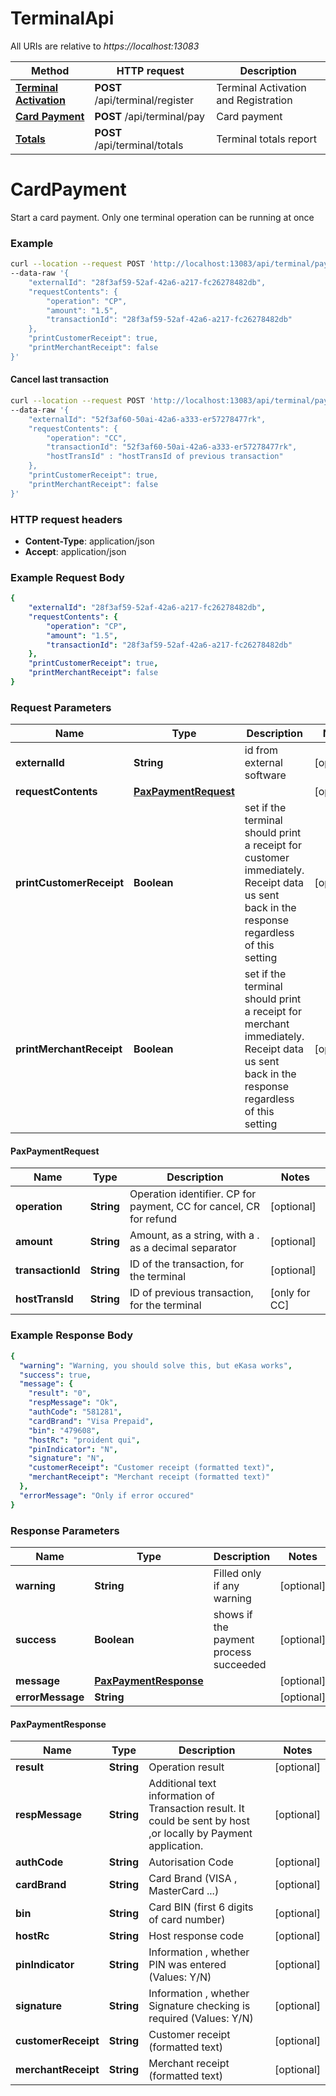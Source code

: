 # TerminalApi

All URIs are relative to *https://localhost:13083*

Method | HTTP request | Description
------------- | ------------- | -------------
[**Terminal Activation**](TerminalApiRegister.md#Activation) | **POST** /api/terminal/register | Terminal Activation and Registration
[**Card Payment**](TerminalApiCardPayment.md#CardPayment) | **POST** /api/terminal/pay | Card payment
[**Totals**](TerminalApiTotals.md#Totals) | **POST** /api/terminal/totals | Terminal totals report

# CardPayment

Start a card payment. Only one terminal operation can be running at once

### Example

```bash
curl --location --request POST 'http://localhost:13083/api/terminal/pay' \
--data-raw '{
    "externalId": "28f3af59-52af-42a6-a217-fc26278482db",
    "requestContents": {
        "operation": "CP",
        "amount": "1.5",
        "transactionId": "28f3af59-52af-42a6-a217-fc26278482db"
    },
    "printCustomerReceipt": true,
    "printMerchantReceipt": false
}'
```

#### Cancel last transaction

```bash
curl --location --request POST 'http://localhost:13083/api/terminal/pay' \
--data-raw '{
    "externalId": "52f3af60-50ai-42a6-a333-er57278477rk",
    "requestContents": {
        "operation": "CC",
        "transactionId": "52f3af60-50ai-42a6-a333-er57278477rk",
        "hostTransId" : "hostTransId of previous transaction"
    },
    "printCustomerReceipt": true,
    "printMerchantReceipt": false
}'
```

### HTTP request headers

- **Content-Type**: application/json
- **Accept**: application/json

### Example Request Body

```yaml
{
    "externalId": "28f3af59-52af-42a6-a217-fc26278482db",
    "requestContents": {
        "operation": "CP",
        "amount": "1.5",
        "transactionId": "28f3af59-52af-42a6-a217-fc26278482db"
    },
    "printCustomerReceipt": true,
    "printMerchantReceipt": false
}
```

### Request Parameters

Name | Type | Description | Notes
------------ | ------------- | ------------- | -------------
**externalId** | **String** | id from external software | [optional] 
**requestContents** | [**PaxPaymentRequest**](TerminalCardPaymentApi.md#PaxPaymentRequest) |  | [optional] 
**printCustomerReceipt** | **Boolean** | set if the terminal should print a receipt for customer immediately. Receipt data us sent back in the response regardless of this setting | [optional] 
**printMerchantReceipt** | **Boolean** | set if the terminal should print a receipt for merchant immediately. Receipt data us sent back in the response regardless of this setting | [optional] 

#### PaxPaymentRequest

Name | Type | Description | Notes
------------ | ------------- | ------------- | -------------
**operation** | **String** | Operation identifier. CP for payment, CC for cancel, CR for refund | [optional] 
**amount** | **String** | Amount, as a string, with a . as a decimal separator | [optional] 
**transactionId** | **String** | ID of the transaction, for the terminal | [optional] 
**hostTransId** | **String** | ID of previous transaction, for the terminal | [only for CC] 

### Example Response Body

```yaml
{
  "warning": "Warning, you should solve this, but eKasa works",
  "success": true,
  "message": {
    "result": "0",
    "respMessage": "Ok",
    "authCode": "581281",
    "cardBrand": "Visa Prepaid",
    "bin": "479608",
    "hostRc": "proident qui",
    "pinIndicator": "N",
    "signature": "N",
    "customerReceipt": "Customer receipt (formatted text)",
    "merchantReceipt": "Merchant receipt (formatted text)"
  },
  "errorMessage": "Only if error occured"
}
```

### Response Parameters

Name | Type | Description | Notes
------------ | ------------- | ------------- | -------------
**warning** | **String** | Filled only if any warning | [optional] 
**success** | **Boolean** | shows if the payment process succeeded | [optional] 
**message** | [**PaxPaymentResponse**](TerminalCardPaymentApi.md#PaxPaymentResponse) |  | [optional] 
**errorMessage** | **String** |  | [optional] 

#### PaxPaymentResponse

Name | Type | Description | Notes
------------ | ------------- | ------------- | -------------
**result** | **String** | Operation result | [optional] 
**respMessage** | **String** | Additional text information of Transaction result. It could be sent by host ,or locally by Payment application. | [optional] 
**authCode** | **String** | Autorisation Code | [optional] 
**cardBrand** | **String** | Card Brand (VISA , MasterCard ...) | [optional] 
**bin** | **String** | Card BIN (first 6 digits of card number) | [optional] 
**hostRc** | **String** | Host response code | [optional] 
**pinIndicator** | **String** | Information , whether PIN was entered (Values: Y/N) | [optional] 
**signature** | **String** | Information , whether Signature checking is required (Values: Y/N) | [optional] 
**customerReceipt** | **String** | Customer receipt (formatted text) | [optional] 
**merchantReceipt** | **String** | Merchant receipt (formatted text) | [optional] 